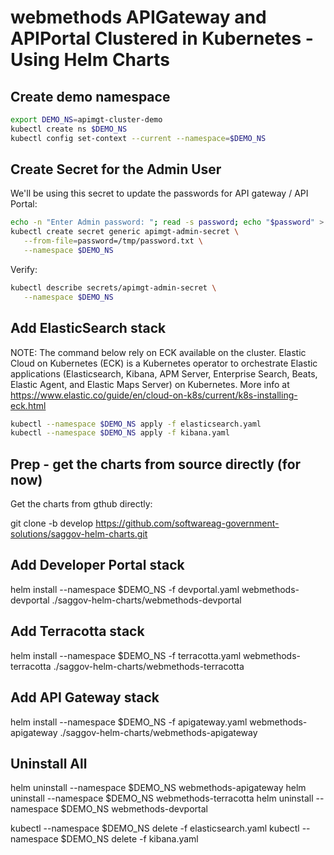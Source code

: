 # webmethods APIGateway and APIPortal Clustered in Kubernetes - Using Helm Charts 

## Create demo namespace

```bash
export DEMO_NS=apimgt-cluster-demo
kubectl create ns $DEMO_NS
kubectl config set-context --current --namespace=$DEMO_NS
```

## Create Secret for the Admin User

We'll be using this secret to update the passwords for API gateway / API Portal:

```bash
echo -n "Enter Admin password: "; read -s password; echo "$password" > /tmp/password.txt
kubectl create secret generic apimgt-admin-secret \
   --from-file=password=/tmp/password.txt \
   --namespace $DEMO_NS
```

Verify:

```bash
kubectl describe secrets/apimgt-admin-secret \
   --namespace $DEMO_NS
```

## Add ElasticSearch stack

NOTE: The command below rely on ECK available on the cluster.
Elastic Cloud on Kubernetes (ECK) is a Kubernetes operator to orchestrate Elastic applications (Elasticsearch, Kibana, APM Server, Enterprise Search, Beats, Elastic Agent, and Elastic Maps Server) on Kubernetes. More info at https://www.elastic.co/guide/en/cloud-on-k8s/current/k8s-installing-eck.html

```bash
kubectl --namespace $DEMO_NS apply -f elasticsearch.yaml
kubectl --namespace $DEMO_NS apply -f kibana.yaml
```

## Prep - get the charts from source directly (for now)

Get the charts from gthub directly:

git clone -b develop https://github.com/softwareag-government-solutions/saggov-helm-charts.git

## Add Developer Portal stack

helm install --namespace $DEMO_NS -f devportal.yaml webmethods-devportal ./saggov-helm-charts/webmethods-devportal

## Add Terracotta stack

helm install --namespace $DEMO_NS -f terracotta.yaml webmethods-terracotta ./saggov-helm-charts/webmethods-terracotta

## Add API Gateway stack

helm install --namespace $DEMO_NS -f apigateway.yaml webmethods-apigateway ./saggov-helm-charts/webmethods-apigateway

## Uninstall All

helm uninstall --namespace $DEMO_NS webmethods-apigateway
helm uninstall --namespace $DEMO_NS webmethods-terracotta
helm uninstall --namespace $DEMO_NS webmethods-devportal

kubectl --namespace $DEMO_NS delete -f elasticsearch.yaml
kubectl --namespace $DEMO_NS delete -f kibana.yaml
